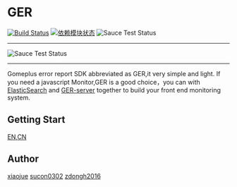 # GER

[![Build Status](https://travis-ci.org/gomeplusFED/GER.png?branch=master)](https://travis-ci.org/gomeplusFED/GER) [![依赖模块状态](https://david-dm.org/gomeplusFED/GER.png)](http://david-dm.org/gomeplusFED/GER) ![Sauce Test Status](https://saucelabs.com/buildstatus/gomeplusGER?auth=3982e6e7be9bb07be1eedd4f9bf78c7d)

---

![Sauce Test Status](https://saucelabs.com/browser-matrix/gomeplusGER.svg?auth=3982e6e7be9bb07be1eedd4f9bf78c7d)

---
Gomeplus error report SDK abbreviated as GER,it very simple and light. If you need a javascript Monitor,GER is a good choice，you can with [ElasticSearch](https://www.elastic.com/) and [GER-server](https://github.com/gomeplusFED/GER-server) together to build your front end monitoring system.

## Getting Start
[EN](./docs/en.md),[CN](./docs/cn.md)

## Author
[xiaojue](https://github.com/xiaojue)
[sucon0302](https://github.com/sucon0302)
[zdongh2016](https://github.com/zdongh2016)
